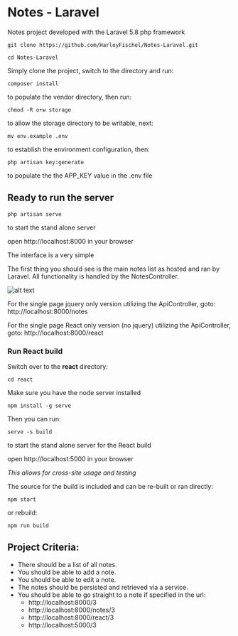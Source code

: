 # Notes - Laravel
Notes project developed with the Laravel 5.8 php framework

```
git clone https://github.com/HarleyFischel/Notes-Laravel.git
```
```
cd Notes-Laravel
```
Simply clone the project, switch to the directory and run:
```
composer install
```
to populate the vendor directory, then run:
```
chmod -R o+w storage
```
to allow the storage directory to be writable, next:
```
mv env.example .env
```
to establish the environment configuration, then:
```
php artisan key:generate
```
to populate the the APP_KEY value in the .env file

## Ready to run the server
```
php artisan serve
```
to start the stand alone server

open http://localhost:8000 in your browser

The interface is a very simple

The first thing you should see is the main notes list as hosted and ran by Laravel. All functionality is handled by the NotesController.

![alt text](https://github.com/HarleyFischel/Notes-Laravel/public/notes-laravel-index.png "Index screen")

For the single page jquery only version utilizing the ApiController, goto: 
http://localhost:8000/notes

For the single page React only version (no jquery) utilizing the ApiController, goto: 
http://localhost:8000/react

### Run React build
Switch over to the **react** directory: 
```
cd react
```
Make sure you have the node server installed
```
npm install -g serve
```
Then you can run:
```
serve -s build
```
to start the stand alone server for the React build

open http://localhost:5000 in your browser

*This allows for cross-site usage and testing*

The source for the build is included and can be re-built or ran directly:
```
npm start
```
or rebuild:
```
npm run build
```

## Project Criteria:
- There should be a list of all notes.
- You should be able to add a note.
- You should be able to edit a note.
- The notes should be persisted and retrieved via a service.
- You should be able to go straight to a note if specified in the url:
  - http://localhost:8000/3
  - http://localhost:8000/notes/3
  - http://localhost:8000/react/3
  - http://localhost:5000/3
  